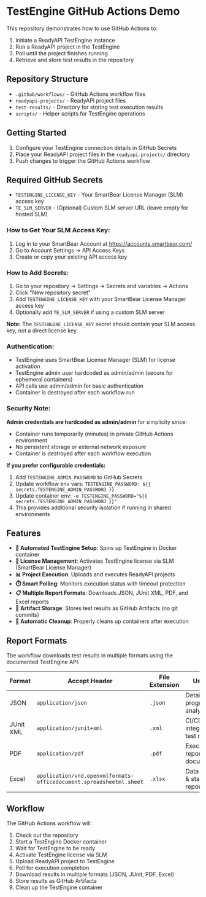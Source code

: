 # TestEngine GitHub Actions Demo

This repository demonstrates how to use GitHub Actions to:
1. Initiate a ReadyAPI TestEngine instance
2. Run a ReadyAPI project in the TestEngine
3. Poll until the project finishes running
4. Retrieve and store test results in the repository

## Repository Structure

- `.github/workflows/` - GitHub Actions workflow files
- `readyapi-projects/` - ReadyAPI project files
- `test-results/` - Directory for storing test execution results
- `scripts/` - Helper scripts for TestEngine operations

## Getting Started

1. Configure your TestEngine connection details in GitHub Secrets
2. Place your ReadyAPI project files in the `readyapi-projects/` directory
3. Push changes to trigger the GitHub Actions workflow

## Required GitHub Secrets

- `TESTENGINE_LICENSE_KEY` - Your SmartBear License Manager (SLM) access key
- `TE_SLM_SERVER` - (Optional) Custom SLM server URL (leave empty for hosted SLM)

### How to Get Your SLM Access Key:
1. Log in to your SmartBear Account at https://accounts.smartbear.com/
2. Go to Account Settings → API Access Keys
3. Create or copy your existing API access key

### How to Add Secrets:
1. Go to your repository → Settings → Secrets and variables → Actions
2. Click "New repository secret"  
3. Add `TESTENGINE_LICENSE_KEY` with your SmartBear License Manager access key
4. Optionally add `TE_SLM_SERVER` if using a custom SLM server

**Note:** The `TESTENGINE_LICENSE_KEY` secret should contain your SLM access key, not a direct license key.

### Authentication:
- TestEngine uses SmartBear License Manager (SLM) for license activation
- TestEngine admin user hardcoded as admin/admin (secure for ephemeral containers)
- API calls use admin/admin for basic authentication
- Container is destroyed after each workflow run

### Security Note:
**Admin credentials are hardcoded as admin/admin** for simplicity since:
- Container runs temporarily (minutes) in private GitHub Actions environment
- No persistent storage or external network exposure
- Container is destroyed after each workflow execution

**If you prefer configurable credentials:**
1. Add `TESTENGINE_ADMIN_PASSWORD` to GitHub Secrets
2. Update workflow env vars: `TESTENGINE_PASSWORD: ${{ secrets.TESTENGINE_ADMIN_PASSWORD }}`
3. Update container env: `-e TESTENGINE_PASSWORD="${{ secrets.TESTENGINE_ADMIN_PASSWORD }}"`
4. This provides additional security isolation if running in shared environments

## Features

- **🚀 Automated TestEngine Setup**: Spins up TestEngine in Docker container
- **🔑 License Management**: Activates TestEngine license via SLM (SmartBear License Manager)  
- **📊 Project Execution**: Uploads and executes ReadyAPI projects
- **⏱️ Smart Polling**: Monitors execution status with timeout protection
- **📋 Multiple Report Formats**: Downloads JSON, JUnit XML, PDF, and Excel reports
- **💾 Artifact Storage**: Stores test results as GitHub Artifacts (no git commits)
- **🧹 Automatic Cleanup**: Properly cleans up containers after execution

## Report Formats

The workflow downloads test results in multiple formats using the documented TestEngine API:

| Format | Accept Header | File Extension | Use Case |
|--------|---------------|----------------|----------|
| JSON | `application/json` | `.json` | Detailed programmatic analysis |
| JUnit XML | `application/junit+xml` | `.xml` | CI/CD integration & test reporting |
| PDF | `application/pdf` | `.pdf` | Executive reports & documentation |
| Excel | `application/vnd.openxmlformats-officedocument.spreadsheetml.sheet` | `.xlsx` | Data analysis & stakeholder reports |

## Workflow

The GitHub Actions workflow will:
1. Check out the repository
2. Start a TestEngine Docker container  
3. Wait for TestEngine to be ready
4. Activate TestEngine license via SLM
5. Upload ReadyAPI project to TestEngine
6. Poll for execution completion
7. Download results in multiple formats (JSON, JUnit, PDF, Excel)
8. Store results as GitHub Artifacts
9. Clean up the TestEngine container